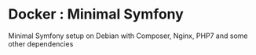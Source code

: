 # Docker : Minimal Symfony
Minimal Symfony setup on Debian with Composer, Nginx, PHP7 and some other dependencies
